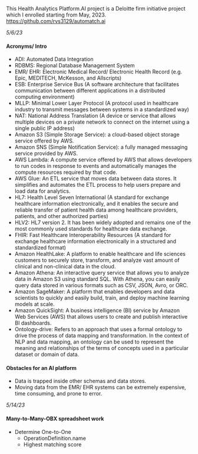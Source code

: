 This Health Analytics Platform.AI project is a Deloitte firm initiative project which I enrolled starting from May, 2023.
https://github.com/rvs3129/automatch.ai

*5/6/23* <br/>
#### Acronyms/ Intro
* ADI: Automated Data Integration
* RDBMS: Regional Database Management System
* EMR/ EHR: Electronic Medical Record/ Electronic Health Record (e.g. Epic, MEDITECH, McKesson, and Allscripts)
* ESB: Enterprise Service Bus (A software architecture that facilitates communication between different applications in a distributed computing environment)
* MLLP: Minimal Lower Layer Protocol (A protocol used in healthcare industry to transmit messages between systems in a standardized way)
* NAT: National Address Translation (A device or service that allows multiple devices on a private network to connect on the internet using a single public IP address)
* Amazon S3 (Simple Storage Service): a cloud-based object storage service offered by AWS.
* Amazon SNS (Simple Notification Service): a fully managed messaging service provided by AWS.
* AWS Lambda: A compute service offered by AWS that allows developers to run codes in response to events and automatically manages the compute resources required by that code.
* AWS Glue: An ETL service that moves data between data stores. It simplifies and automates the ETL process to help users prepare and load data for analytics.
* HL7: Health Level Seven International (A standard for exchange healthcare information electronically, and it enables the secure and reliable transfer of patient health data among healthcare providers, patients, and other authorized parties)
* HLV2: HL7 version 2. It has been widely adopted and remains one of the most commonly used standards for healthcare data exchange.
* FHIR: Fast Healthcare Interoperability Resources (A standard for exchange healthcare information electronically in a structured and standardized format)
* Amazon HealthLake: A platform to enable healthcare and life sciences customers to securely store, transform, and analyze vast amount of clinical and non-clinical data in the cloud.
* Amazon Athena: An interactive query service that allows you to analyze data in Amazon S3 using standard SQL. With Athena, you can easily query data stored in various formats such as CSV, JSON, Avro, or ORC.
* Amazon SageMaker: A platform that enables developers and data scientists to quickly and easily build, train, and deploy machine learning models at scale. 
* Amazon QuickSight: A business intelligence (BI) service by Amazon Web Services (AWS) that allows users to create and publish interactive BI dashboards.
* Ontology-drive: Refers to an approach that uses a formal ontology to drive the process of data mapping and transformation. In the context of NLP and data mapping, an ontology can be used to represent the meaning and relationships of the terms of concepts used in a particular dataset or domain of data. 

#### Obstacles for an AI platform
* Data is trapped inside other schemas and data stores.
* Moving data from the EMR/ EHR systems can be extremely expensive, time consuming, and prone to error.

*5/14/23* <br/>
#### Many-to-Many-OBX spreadsheet work
* Determine One-to-One
  - OperationDefinition.name
  - Highest matching score
